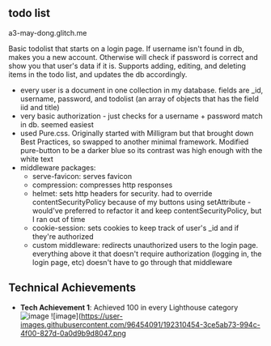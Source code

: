 ## todo list

a3-may-dong.glitch.me

Basic todolist that starts on a login page. If username isn't found in db, makes you a new account. Otherwise will check if password is correct and show you that user's data if it is. Supports adding, editing, and deleting items in the todo list, and updates the db accordingly.
- every user is a document in one collection in my database. fields are _id, username, password, and todolist (an array of objects that has the field iid and title)
- very basic authorization - just checks for a username + password match in db. seemed easiest
- used Pure.css. Originally started with Milligram but that brought down Best Practices, so swapped to another minimal framework. Modified pure-button to be a darker blue so its contrast was high enough with the white text
- middleware packages:
  - serve-favicon: serves favicon
  - compression: compresses http responses
  - helmet: sets http headers for security. had to override contentSecurityPolicy because of my buttons using setAttribute - would've preferred to refactor it and keep contentSecurityPolicy, but I ran out of time
  - cookie-session: sets cookies to keep track of user's _id and if they're authorized
  - custom middleware: redirects unauthorized users to the login page. everything above it that doesn't require authorization (logging in, the login page, etc) doesn't have to go through that middleware

## Technical Achievements
- **Tech Achievement 1**: Achieved 100 in every Lighthouse category
![image](https://user-images.githubusercontent.com/96454091/192310256-2a225ae8-777f-46df-a8b0-1d4747e436fe.png)
![image](https://user-images.githubusercontent.com/96454091/192310454-3ce5ab73-994c-4f00-827d-0a0d9b9d8047.png
